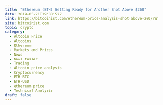 ```yaml
---
title: "Ethereum (ETH) Getting Ready for Another Shot Above $260"
date: 2019-05-21T19:00:52Z
link: https://bitcoinist.com/ethereum-price-analysis-shot-above-260/?utm_medium=RSS&utm_source=hune
site: bitcoinist.com
topic: crypto
category:
  - Altcoin Price
  - Altcoins
  - Ethereum
  - Markets and Prices
  - News
  - News teaser
  - Trading
  - Altcoin price analysis
  - Cryptocurrency
  - ETH-BTC
  - ETH-USD
  - ethereum price
  - Technical Analysis
draft: false
---
```

